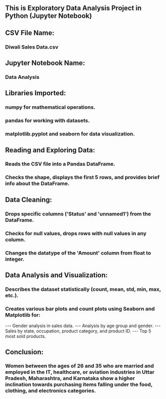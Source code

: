## This is Exploratory Data Analysis Project in Python (Jupyter Notebook)

## CSV File Name:
### Diwali Sales Data.csv

## Jupyter Notebook Name:
### Data Analysis

## Libraries Imported:

### numpy for mathematical operations.
### pandas for working with datasets.
### matplotlib.pyplot and seaborn for data visualization.

## Reading and Exploring Data:

### Reads the CSV file into a Pandas DataFrame.
### Checks the shape, displays the first 5 rows, and provides brief info about the DataFrame.

## Data Cleaning:

### Drops specific columns ('Status' and 'unnamed1') from the DataFrame.
### Checks for null values, drops rows with null values in any column.
### Changes the datatype of the 'Amount' column from float to integer.

## Data Analysis and Visualization:

### Describes the dataset statistically (count, mean, std, min, max, etc.).
### Creates various bar plots and count plots using Seaborn and Matplotlib for:
---   Gender analysis in sales data.
---   Analysis by age group and gender.
---   Sales by state, occupation, product category, and product ID.
---   Top 5 most sold products.

## Conclusion:

### Women between the ages of 26 and 35 who are married and employed in the IT, healthcare, or aviation industries in Uttar Pradesh, Maharashtra, and Karnataka show a higher inclination towards purchasing items falling under the food, clothing, and electronics categories.
